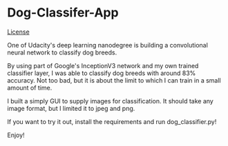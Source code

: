 # Dog-Classifer-App

[License](LICENSE)

One of Udacity's deep learning nanodegree is building a convolutional neural network to classify dog breeds.

By using part of Google's InceptionV3 network and my own trained classifier layer, I was able to classify dog breeds with around 83% accuracy.
Not too bad, but it is about the limit to which I can train in a small amount of time.

I built a simply GUI to supply images for classification. It should take any image format, but I limited it to jpeg and png.

If you want to try it out, install the requirements and run dog_classifier.py!

Enjoy!
